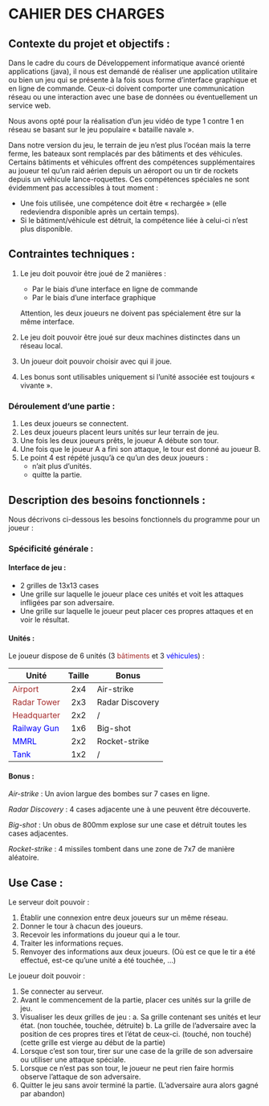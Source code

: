 


# CAHIER DES CHARGES


## Contexte du projet et objectifs :
Dans le cadre du cours de Développement informatique avancé orienté applications (java), il nous est demandé de réaliser une application utilitaire ou bien un jeu qui se présente à la fois sous forme d’interface graphique et en ligne de commande. Ceux-ci doivent comporter une communication réseau ou une interaction avec une base de données ou éventuellement un service web.

Nous avons opté pour la réalisation d’un jeu vidéo de type 1 contre 1 en réseau se basant sur le jeu populaire « bataille navale ».

Dans notre version du jeu, le terrain de jeu n’est plus l’océan mais la terre ferme, les bateaux sont remplacés par des bâtiments et des véhicules.
Certains bâtiments et véhicules offrent des compétences supplémentaires au joueur tel qu’un raid aérien depuis un aéroport ou un tir de rockets depuis un véhicule lance-roquettes. Ces compétences spéciales ne sont évidemment pas accessibles à tout moment :

* Une fois utilisée, une compétence doit être « rechargée » (elle redeviendra disponible après un certain temps).
* Si le bâtiment/véhicule est détruit, la compétence liée à celui-ci n’est plus disponible.

## Contraintes techniques :
1. Le jeu doit pouvoir être joué de 2 manières :
    * Par le biais d’une interface en ligne de commande
    * Par le biais d’une interface graphique 

    Attention, les deux joueurs ne doivent pas spécialement être sur la même interface. 

2. Le jeu doit pouvoir être joué sur deux machines distinctes dans un réseau local.

3. Un joueur doit pouvoir choisir avec qui il joue. 

4. Les bonus sont utilisables uniquement si l’unité associée est toujours « vivante ».

### Déroulement d’une partie : 

1.	Les deux joueurs se connectent. 
2.	Les deux joueurs placent leurs unités sur leur terrain de jeu.
3.	Une fois les deux joueurs prêts, le joueur A débute son tour.
4.	Une fois que le joueur A a fini son attaque, le tour est donné au joueur B. 
5.	Le point 4 est répété jusqu’à ce qu’un des deux joueurs :
    * n’ait plus d’unités.
    * quitte la partie. 

## Description des besoins fonctionnels :
Nous décrivons ci-dessous les besoins fonctionnels du programme pour un joueur : 

### Spécificité générale :

#### Interface de jeu :
* 2 grilles de 13x13 cases 
* Une grille sur laquelle le joueur place ces unités et voit les attaques infligées par son adversaire.
* Une grille sur laquelle le joueur peut placer ces propres attaques et en voir le résultat. 

#### Unités :
Le joueur dispose de 6 unités (3 <span style="color: brown">bâtiments</span> et 3 <span style="color: blue">véhicules</span>) :

|                     Unité                     | Taille |      Bonus      |
|-----------------------------------------------|:------:|-----------------|
| <span style="color: brown">Airport</span>     |   2x4  | Air-strike      |
| <span style="color: brown">Radar Tower</span> |   2x3  | Radar Discovery |
| <span style="color: brown">Headquarter</span> |   2x2  | /               |
| <span style="color: blue">Railway Gun</span>  |   1x6  | Big-shot        |
| <span style="color: blue">MMRL</span>         |   2x2  | Rocket-strike   |
| <span style="color: blue">Tank</span>         |   1x2  | /               |


#### Bonus :
*Air-strike* : Un avion largue des bombes sur 7 cases en ligne. <br>

*Radar Discovery* : 4 cases adjacente une à une peuvent être découverte.<br>

*Big-shot* : Un obus de 800mm explose sur une case et détruit toutes les cases adjacentes.<br>

*Rocket-strike* : 4 missiles tombent dans une zone de 7x7 de manière aléatoire. <br>


## Use Case :


Le serveur doit pouvoir :

1.	Établir une connexion entre deux joueurs sur un même réseau.
2.	Donner le tour à chacun des joueurs. 
3.	Recevoir les informations  du joueur qui a le tour. 
4.	Traiter les informations reçues. 
5.	Renvoyer des informations aux deux joueurs. (Où est ce que le tir a été effectué, est-ce qu’une unité a été touchée, …) 

Le joueur doit pouvoir : 

1.	Se connecter au serveur.
2.	Avant le commencement de la partie, placer ces unités sur la grille de jeu. 
3.	Visualiser les deux grilles de jeu :
a.	Sa grille contenant ses unités et leur état. (non touchée, touchée, détruite)
b.	La grille de l’adversaire avec la position de ces propres tires et l’état de ceux-ci. (touché, non touché) (cette grille est vierge au début de la partie)
4.	Lorsque c’est son tour, tirer sur une case de la grille de son adversaire ou utiliser une attaque spéciale. 
5.	Lorsque ce n’est pas son tour, le joueur ne peut rien faire hormis observe l’attaque de son adversaire. 
6.	Quitter le jeu sans avoir terminé la partie. (L’adversaire aura alors gagné par abandon) 


